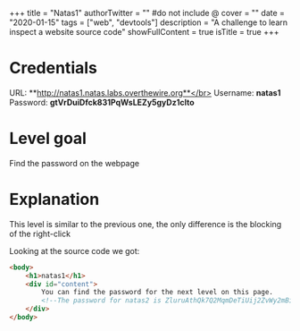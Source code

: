 +++
title = "Natas1"
authorTwitter = "" #do not include @
cover = ""
date = "2020-01-15"
tags = ["web", "devtools"]
description = "A challenge to learn inspect a website source code"
showFullContent = true
isTitle = true
+++

# Credentials
URL: **http://natas1.natas.labs.overthewire.org**</br>
Username: **natas1**</br>
Password: **gtVrDuiDfck831PqWsLEZy5gyDz1clto**</br>

# Level goal
Find the password on the webpage

# Explanation 
This level is similar to the previous one, the only difference is the blocking of the right-click

Looking at the source code we got:

```html
<body>
	<h1>natas1</h1>
	<div id="content">
		You can find the password for the next level on this page.
		<!--The password for natas2 is ZluruAthQk7Q2MqmDeTiUij2ZvWy2mBi -->
	</div>
</body>
```
